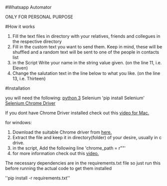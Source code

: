 #Whatsapp Automator

ONLY FOR PERSONAL PURPOSE

#How it works
1. Fill the text files in directory with your relatives, friends and collegues in the respective directory
2. Fill in the custom text you want to send them. Keep in mind, these will be shuffled and a random text will be sent to one of the people in contacts list
3. in the Script Write your name in the string value given. (on the line 11, i.e. Eleven)
4. Change the salutation text in the line below to what you like. (on the line 13, i.e. Thirteen)

#Installation

you will need the following:
[python 3](https://www.python.org/ftp/python/3.6.0/python-3.6.0-macosx10.6.pkg)
Selenium        'pip install Selenium'
[Selenium Chrome Driver](https://sites.google.com/a/chromium.org/chromedriver/downloads)

If you dont have Chrome Driver installed check out this [video for Mac.](https://www.youtube.com/watch?v=XFVXaC41Xac)

for windows:
1. Download the suitable Chrome driver from [here.](https://sites.google.com/a/chromium.org/chromedriver/downloads)
2. Extract the file and keep it in directory(folder) of your desire, usually in c drive.
3. in the script, Add the following line 
       'chrome_path = r"<YOUR DIRECTORY HERE>"'
4. for more information check out this [video.](https://www.youtube.com/watch?v=bhYulVzYRng)


The necessary dependencies are in the requirements.txt file so just run this before running the actual code to get them installed

''pip install -r requirements.txt''
